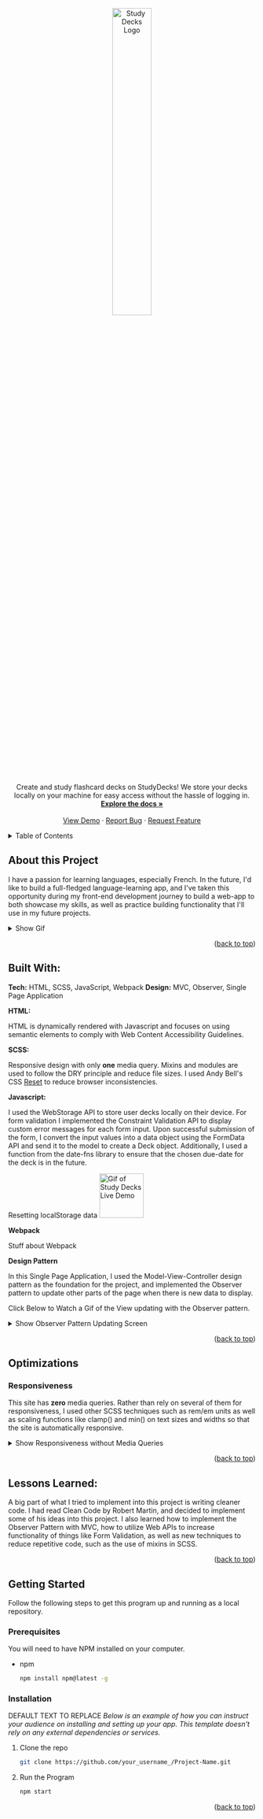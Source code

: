 <!-- TODO Fix links in Table of Contents
TODO Installation Section - update default info with project info -->

<div align="center">
<a name="readme-top" height="0"></a>
  <a href="https://github.com/hyradar/StudyDecks">
    <img src="https://github.com/hyradar/StudyDecks/blob/main/ReadMeImages/studydeckslogo.svg" alt="Study Decks Logo" width="40%" height="40%">
  </a>

  <p align="center">
    Create and study flashcard decks on StudyDecks! We store your decks locally on your machine for easy access without the hassle of logging in.
    <br />
    <a href="https://github.com/hyradar/StudyDecks"><strong>Explore the docs »</strong></a>
    <br />
    <br />
    <a href="https://hyradar.github.io/StudyDecks">View Demo</a>
    ·
    <a href="https://github.com/hyradar/StudyDecks/issues">Report Bug</a>
    ·
    <a href="https://github.com/hyradar/StudyDecks/issues">Request Feature</a>
  </p>
</div>

<!-- Table of Contents -->
<details>
  <summary>Table of Contents</summary>
  <ol>
    <li>
      <a href="#about-the-project">About The Project</a>
      <ul>
        <li><a href="#built-with">Built With</a></li>
      </ul>
    </li>
    <li><a href="#optimizations">Optimizations</a></li>
    <li><a href="#lessons-learned">Lessons Learned</a></li>
    <li>
      <a href="#getting-started">Getting Started</a>
      <ul>
        <li><a href="#prerequisites">Prerequisites</a></li>
        <li><a href="#installation">Installation</a></li>
        <li><a href="#contact">Contact</a></li>
      </ul>
    </li>
  </ol>
</details>

## About this Project

I have a passion for learning languages, especially French. In the future, I'd like to build a full-fledged language-learning app, and I've taken this opportunity during my front-end development journey to build a web-app to both showcase my skills, as well as practice building functionality that I'll use in my future projects.

<!-- Old Demo -->
<details>
  <summary>Show Gif</summary>
  <img src="https://github.com/hyradar/StudyDecks/blob/main/ReadMeImages/StudyDecksMobileDemo.gif" alt="Gif of Study Decks Live Demo" width="90vw"/>
</details>


<p align="right">(<a href="#readme-top">back to top</a>)</p>

## Built With:

**Tech:** HTML, SCSS, JavaScript, Webpack
**Design:** MVC, Observer, Single Page Application

**HTML:**

HTML is dynamically rendered with Javascript and focuses on using semantic elements to comply with Web Content Accessibility Guidelines.

**SCSS:** 

Responsive design with only **one** media query. Mixins and modules are used to follow the DRY principle and reduce file sizes. I used Andy Bell's CSS [Reset](https://andy-bell.co.uk/a-modern-css-reset/) to reduce browser inconsistencies.

**Javascript:** 

I used the WebStorage API to store user decks locally on their device. For form validation I  implemented the Constraint Validation API to display custom error messages for each form input. Upon successful submission of the form, I convert the input values into a data object using the FormData API and send it to the model to create a Deck object. Additionally, I used a function from the date-fns library to ensure that the chosen due-date for the deck is in the future.

   Resetting localStorage data
  <img src="https://github.com/hyradar/StudyDecks/blob/main/ReadMeImages/addingdeck.gif" alt="Gif of Study Decks Live Demo" width="90vw"/>

**Webpack**

Stuff about Webpack

**Design Pattern**

In this Single Page Application, I used the Model-View-Controller design pattern as the foundation for the project, and implemented the Observer pattern to update other parts of the page when there is new data to display.

Click Below to Watch a Gif of the View updating with the Observer pattern. 
<details>
  <summary>Show Observer Pattern Updating Screen</summary>
  <img src="https://github.com/hyradar/StudyDecks/blob/main/ReadMeImages/addingdeck.gif" alt="Adding Deck Live Demo" width="90vw"/>
</details>

<p align="right">(<a href="#readme-top">back to top</a>)</p>

## Optimizations

### Responsiveness

This site has **zero** media queries. Rather than rely on several of them for responsiveness, I used other SCSS techniques such as rem/em units as well as scaling functions like clamp() and min() on text sizes and widths so that the site is automatically responsive.

<details>
<summary>Show Responsiveness without Media Queries</summary>
<img src="https://github.com/hyradar/StudyDecks/blob/main/ReadMeImages/studydecksreponsivedesign.gif" alt="Gif of Study Decks Live Demo" width="90vw"/>
</details>

<p align="right">(<a href="#readme-top">back to top</a>)</p>

## Lessons Learned:

A big part of what I tried to implement into this project is writing cleaner code. I had read Clean Code by Robert Martin, and decided to implement some of his ideas into this project. I also learned how to implement the Observer Pattern with MVC, how to utilize Web APIs to increase functionality of things like Form Validation, as well as new techniques to reduce repetitive code, such as the use of mixins in SCSS.

<p align="right">(<a href="#readme-top">back to top</a>)</p>

## Getting Started

Follow the following steps to get this program up and running as a local repository.

### Prerequisites

You will need to have NPM installed on your computer. 
* npm
  ```sh
  npm install npm@latest -g
  ```

### Installation

DEFAULT TEXT TO REPLACE _Below is an example of how you can instruct your audience on installing and setting up your app. This template doesn't rely on any external dependencies or services._
<!-- Do I need them to install external dependencies or services for them to run my program? -->
<!-- I guess so, right? It's not going to install all the loaders such as node-sass from my code -->
<!-- TODO Replace the following link witih my SSH link -->
1. Clone the repo
   ```sh
   git clone https://github.com/your_username_/Project-Name.git
   ```
2. Run the Program
   ```sh
   npm start
   ```

<p align="right">(<a href="#readme-top">back to top</a>)</p>